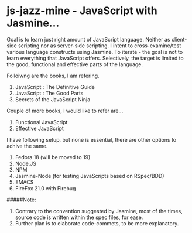js-jazz-mine - JavaScript with Jasmine...
============

Goal is to learn just right amount of JavaScript language. Neither as client-side scripting nor as server-side scripting. I intent to cross-examine/test various language constructs using Jasmine. To iterate - the goal is not to learn everything that JavaScript offers. Selectively, the target is limited to the good, functional and effective parts of the language.

Folloiwng are the books, I am refering.

1. JavaScript : The Definitive Guide 
2. JavaScript : The Good Parts 
3. Secrets of the JavaScript Ninja

Couple of more books, I would like to refer are... 

1. Functional JavaScript
2. Effective JavaScript

I have following setup, but none is essential, there are other options to achive the same.

1. Fedora 18 (will be moved to 19)
2. Node.JS
3. NPM
4. Jasmine-Node (for testing JavaScripts based on RSpec/BDD)
5. EMACS
6. FireFox 21.0 with Firebug

#####Note: 

1. Contrary to the convention suggested by Jasmine, most of the times, source code is written within the spec files, for ease.
2. Further plan is to elaborate code-commets, to be more explanatory.
